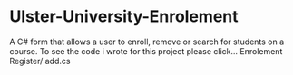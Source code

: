 # Ulster-University-Enrolement
A C# form that allows a user to enroll, remove or search for students on a course.
To see the code i wrote for this project please click...
Enrolement Register/
add.cs

